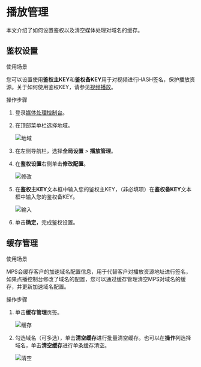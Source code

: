 # 播放管理

本文介绍了如何设置鉴权以及清空媒体处理对域名的缓存。

## 鉴权设置

使用场景

您可以设置使用**鉴权主KEY**和**鉴权备KEY**用于对视频进行HASH签名，保护播放资源。关于如何使用鉴权KEY，请参见[视频播放](/cn.zh-CN/开发指南/视频播放/视频播放.md)。

操作步骤

1.  登录[媒体处理控制台](https://mps.console.aliyun.com/executions/list)。
2.  在顶部菜单栏选择地域。

    ![地域](https://static-aliyun-doc.oss-accelerate.aliyuncs.com/assets/img/zh-CN/7340183161/p242178.png)

3.  在左侧导航栏，选择**全局设置** \> **播放管理**。
4.  在**鉴权设置**右侧单击**修改配置**。

    ![修改](https://static-aliyun-doc.oss-accelerate.aliyuncs.com/assets/img/zh-CN/9214234161/p243244.png)

5.  在**鉴权主KEY**文本框中输入您的鉴权主KEY，（非必填项）在**鉴权备KEY**文本框中输入您的鉴权备KEY。

    ![输入](https://static-aliyun-doc.oss-accelerate.aliyuncs.com/assets/img/zh-CN/0314234161/p243246.png)

6.  单击**确定**，完成鉴权设置。

## 缓存管理

使用场景

MPS会缓存客户的加速域名配置信息，用于代替客户对播放资源地址进行签名，如果点播控制台修改了域名的配置，您可以通过缓存管理清空MPS对域名的缓存，并更新加速域名配置。

操作步骤

1.  单击**缓存管理**页签。

    ![缓存](https://static-aliyun-doc.oss-accelerate.aliyuncs.com/assets/img/zh-CN/0314234161/p243248.png)

2.  勾选域名（可多选），单击**清空缓存**进行批量清空缓存。也可以在**操作**列选择域名，单击**清空缓存**进行单条缓存清空。

    ![清空](https://static-aliyun-doc.oss-accelerate.aliyuncs.com/assets/img/zh-CN/0314234161/p243254.png)


